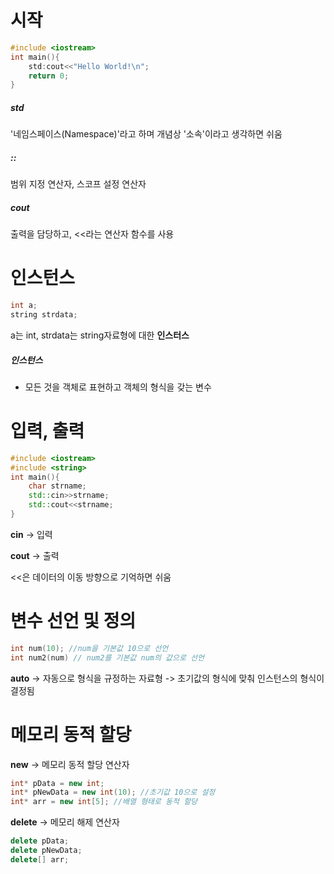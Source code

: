 # 시작

``` c++
#include <iostream>
int main(){
    std:cout<<"Hello World!\n";
    return 0;
}
```

##### std

'네임스페이스(Namespace)'라고 하며 개념상 '소속'이라고 생각하면 쉬움

##### ::

범위 지정 연산자, 스코프 설정 연산자

##### cout 

출력을 담당하고, <<라는 연산자 함수를 사용



# 인스턴스

```c++
int a;
string strdata;
```

a는 int, strdata는 string자료형에 대한 **인스터스**

##### 인스턴스

- 모든 것을 객체로 표현하고 객체의 형식을 갖는 변수



# 입력, 출력

``` c++
#include <iostream>
#include <string>
int main(){
    char strname;
    std::cin>>strname;
    std::cout<<strname;
}
```

**cin** -> 입력

**cout** -> 출력

<<은 데이터의 이동 방향으로 기억하면 쉬움

# 변수 선언 및 정의

``` c++
int num(10); //num을 기본값 10으로 선언
int num2(num) // num2를 기본값 num의 값으로 선언
```

**auto** -> 자동으로 형식을 규정하는 자료형 -> 초기값의 형식에 맞춰 인스턴스의 형식이 결정됨

# 메모리 동적 할당

**new** -> 메모리 동적 할당 연산자

``` c++
int* pData = new int;
int* pNewData = new int(10); //초기값 10으로 설정
int* arr = new int[5]; //배열 형태로 동적 할당
```

**delete** -> 메모리 해제 연산자

``` C++
delete pData;
delete pNewData;
delete[] arr;
```


